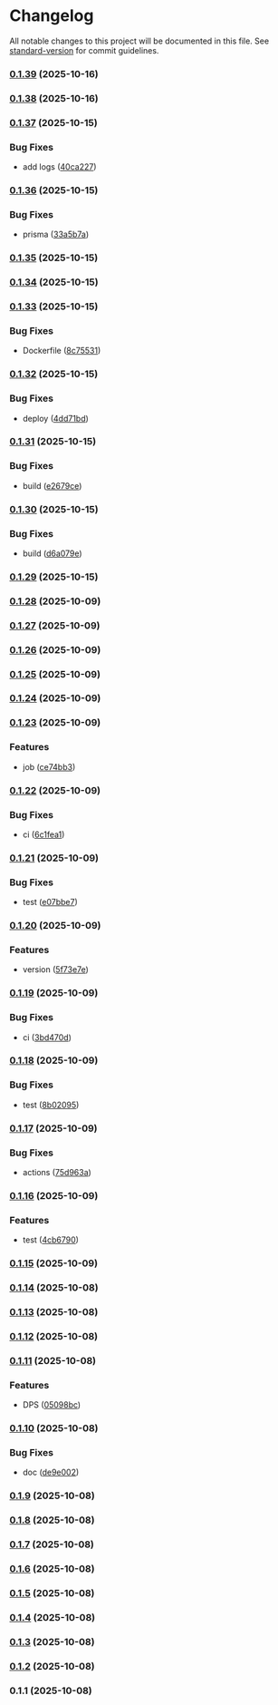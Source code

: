# Changelog

All notable changes to this project will be documented in this file. See [standard-version](https://github.com/conventional-changelog/standard-version) for commit guidelines.

### [0.1.39](https://github.com/piyoraik/ffxiv-diecord-notify/compare/v0.1.38...v0.1.39) (2025-10-16)

### [0.1.38](https://github.com/piyoraik/ffxiv-diecord-notify/compare/v0.1.37...v0.1.38) (2025-10-16)

### [0.1.37](https://github.com/piyoraik/ffxiv-diecord-notify/compare/v0.1.36...v0.1.37) (2025-10-15)


### Bug Fixes

* add logs ([40ca227](https://github.com/piyoraik/ffxiv-diecord-notify/commit/40ca22768f36a37412e31562839c4c3e3880664f))

### [0.1.36](https://github.com/piyoraik/ffxiv-diecord-notify/compare/v0.1.35...v0.1.36) (2025-10-15)


### Bug Fixes

* prisma ([33a5b7a](https://github.com/piyoraik/ffxiv-diecord-notify/commit/33a5b7adb73121788cf4e1ef3a1982b6ae4b0f8f))

### [0.1.35](https://github.com/piyoraik/ffxiv-diecord-notify/compare/v0.1.34...v0.1.35) (2025-10-15)

### [0.1.34](https://github.com/piyoraik/ffxiv-diecord-notify/compare/v0.1.33...v0.1.34) (2025-10-15)

### [0.1.33](https://github.com/piyoraik/ffxiv-diecord-notify/compare/v0.1.32...v0.1.33) (2025-10-15)


### Bug Fixes

* Dockerfile ([8c75531](https://github.com/piyoraik/ffxiv-diecord-notify/commit/8c75531f83f297d5a54ab9a80bbca988976c8eb8))

### [0.1.32](https://github.com/piyoraik/ffxiv-diecord-notify/compare/v0.1.31...v0.1.32) (2025-10-15)


### Bug Fixes

* deploy ([4dd71bd](https://github.com/piyoraik/ffxiv-diecord-notify/commit/4dd71bd54e194e9f3b72ce3686e9594e545fd335))

### [0.1.31](https://github.com/piyoraik/ffxiv-diecord-notify/compare/v0.1.30...v0.1.31) (2025-10-15)


### Bug Fixes

* build ([e2679ce](https://github.com/piyoraik/ffxiv-diecord-notify/commit/e2679ce2b3cf59904649012f6d72684b94bc2a5b))

### [0.1.30](https://github.com/piyoraik/ffxiv-diecord-notify/compare/v0.1.29...v0.1.30) (2025-10-15)


### Bug Fixes

* build ([d6a079e](https://github.com/piyoraik/ffxiv-diecord-notify/commit/d6a079ecc3ba435a6e35602b82a818d298170921))

### [0.1.29](https://github.com/piyoraik/ffxiv-diecord-notify/compare/v0.1.28...v0.1.29) (2025-10-15)

### [0.1.28](https://github.com/piyoraik/ffxiv-diecord-notify/compare/v0.1.27...v0.1.28) (2025-10-09)

### [0.1.27](https://github.com/piyoraik/ffxiv-diecord-notify/compare/v0.1.26...v0.1.27) (2025-10-09)

### [0.1.26](https://github.com/piyoraik/ffxiv-diecord-notify/compare/v0.1.25...v0.1.26) (2025-10-09)

### [0.1.25](https://github.com/piyoraik/ffxiv-diecord-notify/compare/v0.1.24...v0.1.25) (2025-10-09)

### [0.1.24](https://github.com/piyoraik/ffxiv-diecord-notify/compare/v0.1.23...v0.1.24) (2025-10-09)

### [0.1.23](https://github.com/piyoraik/ffxiv-diecord-notify/compare/v0.1.22...v0.1.23) (2025-10-09)


### Features

* job ([ce74bb3](https://github.com/piyoraik/ffxiv-diecord-notify/commit/ce74bb310a35a9c1976d71ce1e9ca9caf6278aff))

### [0.1.22](https://github.com/piyoraik/ffxiv-diecord-notify/compare/v0.1.21...v0.1.22) (2025-10-09)


### Bug Fixes

* ci ([6c1fea1](https://github.com/piyoraik/ffxiv-diecord-notify/commit/6c1fea154b6480f5822d22662609537198dc1836))

### [0.1.21](https://github.com/piyoraik/ffxiv-diecord-notify/compare/v0.1.20...v0.1.21) (2025-10-09)


### Bug Fixes

* test ([e07bbe7](https://github.com/piyoraik/ffxiv-diecord-notify/commit/e07bbe7afeb6455623ad90bd47ef803a4a9809fc))

### [0.1.20](https://github.com/piyoraik/ffxiv-diecord-notify/compare/v0.1.19...v0.1.20) (2025-10-09)


### Features

* version ([5f73e7e](https://github.com/piyoraik/ffxiv-diecord-notify/commit/5f73e7e854137faefb49f4fc19a3697505d55891))

### [0.1.19](https://github.com/piyoraik/ffxiv-diecord-notify/compare/v0.1.18...v0.1.19) (2025-10-09)


### Bug Fixes

* ci ([3bd470d](https://github.com/piyoraik/ffxiv-diecord-notify/commit/3bd470d1542f672ad48c6899ea488aecb933b8e9))

### [0.1.18](https://github.com/piyoraik/ffxiv-diecord-notify/compare/v0.1.17...v0.1.18) (2025-10-09)


### Bug Fixes

* test ([8b02095](https://github.com/piyoraik/ffxiv-diecord-notify/commit/8b02095110f87953e708a0638ab1ed07d6ae9ce0))

### [0.1.17](https://github.com/piyoraik/ffxiv-diecord-notify/compare/v0.1.16...v0.1.17) (2025-10-09)


### Bug Fixes

* actions ([75d963a](https://github.com/piyoraik/ffxiv-diecord-notify/commit/75d963ad787539b56fc384536fe914b79af05df5))

### [0.1.16](https://github.com/piyoraik/ffxiv-diecord-notify/compare/v0.1.15...v0.1.16) (2025-10-09)


### Features

* test ([4cb6790](https://github.com/piyoraik/ffxiv-diecord-notify/commit/4cb6790b917b52b8b0301de5bcb57567ca12e2dc))

### [0.1.15](https://github.com/piyoraik/ffxiv-diecord-notify/compare/v0.1.14...v0.1.15) (2025-10-09)

### [0.1.14](https://github.com/piyoraik/ffxiv-diecord-notify/compare/v0.1.13...v0.1.14) (2025-10-08)

### [0.1.13](https://github.com/piyoraik/ffxiv-diecord-notify/compare/v0.1.12...v0.1.13) (2025-10-08)

### [0.1.12](https://github.com/piyoraik/ffxiv-diecord-notify/compare/v0.1.11...v0.1.12) (2025-10-08)

### [0.1.11](https://github.com/piyoraik/ffxiv-diecord-notify/compare/v0.1.10...v0.1.11) (2025-10-08)


### Features

* DPS ([05098bc](https://github.com/piyoraik/ffxiv-diecord-notify/commit/05098bcb8fda1303ad99a0bca7cae94795712a69))

### [0.1.10](https://github.com/piyoraik/ffxiv-diecord-notify/compare/v0.1.9...v0.1.10) (2025-10-08)


### Bug Fixes

* doc ([de9e002](https://github.com/piyoraik/ffxiv-diecord-notify/commit/de9e0021d1aa5f93795b3ea6c0df82a907002d63))

### [0.1.9](https://github.com/piyoraik/ffxiv-diecord-notify/compare/v0.1.8...v0.1.9) (2025-10-08)

### [0.1.8](https://github.com/piyoraik/ffxiv-diecord-notify/compare/v0.1.7...v0.1.8) (2025-10-08)

### [0.1.7](https://github.com/piyoraik/ffxiv-diecord-notify/compare/v0.1.6...v0.1.7) (2025-10-08)

### [0.1.6](https://github.com/piyoraik/ffxiv-diecord-notify/compare/v0.1.5...v0.1.6) (2025-10-08)

### [0.1.5](https://github.com/piyoraik/ffxiv-diecord-notify/compare/v0.1.4...v0.1.5) (2025-10-08)

### [0.1.4](https://github.com/piyoraik/ffxiv-diecord-notify/compare/v0.1.3...v0.1.4) (2025-10-08)

### [0.1.3](https://github.com/piyoraik/ffxiv-diecord-notify/compare/v0.1.2...v0.1.3) (2025-10-08)

### [0.1.2](https://github.com/piyoraik/ffxiv-diecord-notify/compare/v0.1.1...v0.1.2) (2025-10-08)

### 0.1.1 (2025-10-08)
